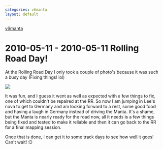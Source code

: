 ```yaml
---
categories: v6manta
layout: default
---
```


[v6manta](/v6manta)

# 2010-05-11 - 2010-05-11 Rolling Road Day!
At the Rolling Road Day I only took a couple of photo's because it was such a busy day (Fixing things! lol)

 ![](/img/v6manta/manta0325.jpg) 

It was fun, and I guess it went as well as expected with a few things to fix, one of which couldn't be repaired at the RR. So now I am jumping in Lee's nova to get to Germany and am looking forward to a rest, some good food and having a laugh in Germany instead of driving the Manta. It's a shame, but the Manta is nearly ready for the road now, all it needs is a few things being fixed and tested to make it reliable and then it can go back to the RR for a final mapping session.

Once that is done, I can get it to some track days to see how well it goes! Can't wait! :D